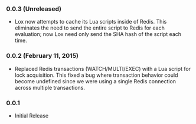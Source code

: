 ### 0.0.3 (Unreleased)

  * Lox now attempts to cache its Lua scripts inside of Redis. This eliminates the need to send the entire script to Redis for each evaluation; now Lox need only send the SHA hash of the script each time.

### 0.0.2 (February 11, 2015)

  * Replaced Redis transactions (WATCH/MULTI/EXEC) with a Lua script for lock acquisition. This fixed a bug where transaction behavior could become undefined since we were using a single Redis connection across multiple transactions.

### 0.0.1

  * Initial Release
